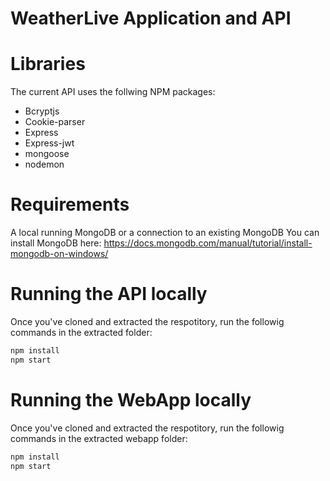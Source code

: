 # WeatherLive Application and API


# Libraries
The current API uses the follwing NPM packages:
* Bcryptjs
* Cookie-parser
* Express
* Express-jwt
* mongoose
* nodemon

# Requirements
A local running MongoDB or a connection to an existing MongoDB
You can install MongoDB here: 
https://docs.mongodb.com/manual/tutorial/install-mongodb-on-windows/

# Running the API locally
Once you've cloned and extracted the respotitory, run the followig commands in the extracted folder:
```bash
npm install
npm start
```
# Running the WebApp locally
Once you've cloned and extracted the respotitory, run the followig commands in the extracted webapp folder:
```bash
npm install
npm start
```
